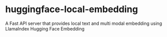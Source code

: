 # huggingface-local-embedding
A Fast API server that provides local text and multi modal embedding using LlamaIndex Hugging Face Embedding
